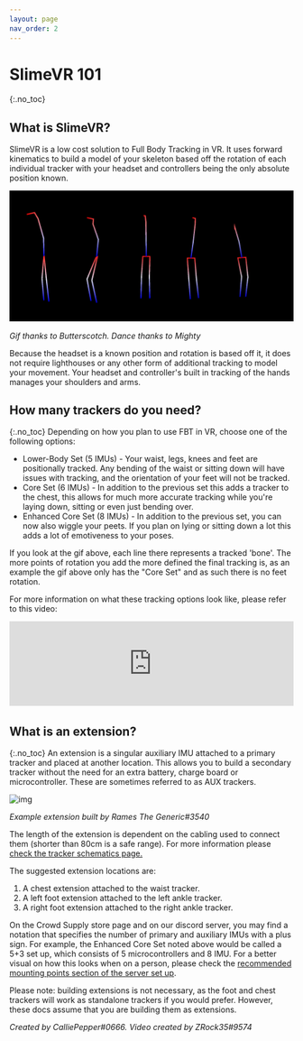 ```yaml
---
layout: page
nav_order: 2
---
```


# SlimeVR 101
{:.no_toc}

## What is SlimeVR?

SlimeVR is a low cost solution to Full Body Tracking in VR. It uses forward kinematics to build a model of your skeleton based off the rotation of each individual tracker with your headset and controllers being the only absolute position known.

![Skeleton tracking](assets/img/ostriches.gif)

*Gif thanks to Butterscotch. Dance thanks to Mighty*

Because the headset is a known position and rotation is based off it, it does not require lighthouses or any other form of additional tracking to model your movement. Your headset and controller's built in tracking of the hands manages your shoulders and arms.

## How many trackers do you need?
{:.no_toc}
Depending on how you plan to use FBT in VR, choose one of the following options:

* Lower-Body Set (5 IMUs) - Your waist, legs, knees and feet are positionally tracked. Any bending of the waist or sitting down will have issues with tracking, and the orientation of your feet will not be tracked.
* Core Set (6 IMUs) - In addition to the previous set this adds a tracker to the chest, this allows for much more accurate tracking while you're laying down, sitting or even just bending over.
* Enhanced Core Set (8 IMUs) - In addition to the previous set, you can now also wiggle your peets. If you plan on lying or sitting down a lot this adds a lot of emotiveness to your poses.

If you look at the gif above, each line there represents a tracked 'bone'. The more points of rotation you add the more defined the final tracking is, as an example the gif above only has the "Core Set" and as such there is no feet rotation.

For more information on what these tracking options look like, please refer to this video:

<div class="video-container">
<iframe width="100%" height="auto" src="https://www.youtube.com/embed/Nl_6eQV32ys" title="YouTube video player" frameborder="0" allow="accelerometer; autoplay; clipboard-write; encrypted-media; gyroscope; picture-in-picture" allowfullscreen></iframe>
</div>

## What is an extension?
{:.no_toc}
An extension is a singular auxiliary IMU attached to a primary tracker and placed at another location. This allows you to build a secondary tracker without the need for an extra battery, charge board or microcontroller. These are sometimes referred to as AUX trackers.

![img](https://i.imgur.com/OxED2eX.png)

*Example extension built by Rames The Generic#3540*

The length of the extension is dependent on the cabling used to connect them (shorter than 80cm is a safe range). For more information please [check the tracker schematics page.](tracker-schematics.md)

The suggested extension locations are:

1. A chest extension attached to the waist tracker.
1. A left foot extension attached to the left ankle tracker.
1. A right foot extension attached to the right ankle tracker.

On the Crowd Supply store page and on our discord server, you may find a notation that specifies the number of primary and auxiliary IMUs with a plus sign. For example, the Enhanced Core Set noted above would be called a 5+3 set up, which consists of 5 microcontrollers and 8 IMU. For a better visual on how this looks when on a person, please check the [recommended mounting points section of the server set up](https://docs.slimevr.dev/slimevr-setup.html#recommended-mounting-points).

Please note: building extensions is not necessary, as the foot and chest trackers will work as standalone trackers if you would prefer. However, these docs assume that you are building them as extensions.

*Created by CalliePepper#0666. Video created by ZRock35#9574*